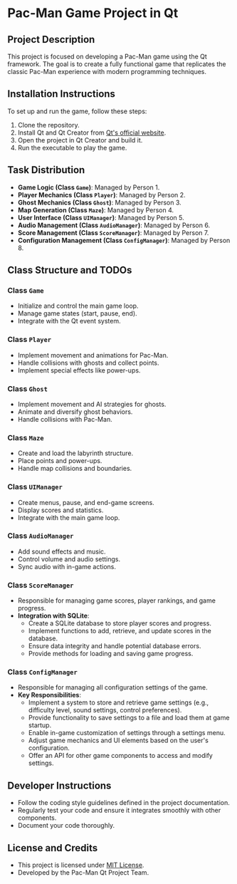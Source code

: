 # Pac-Man Game Project in Qt

## Project Description
This project is focused on developing a Pac-Man game using the Qt framework. The goal is to create a fully functional game that replicates the classic Pac-Man experience with modern programming techniques.

## Installation Instructions
To set up and run the game, follow these steps:
1. Clone the repository.
2. Install Qt and Qt Creator from [Qt's official website](https://www.qt.io/).
3. Open the project in Qt Creator and build it.
4. Run the executable to play the game.

## Task Distribution
- **Game Logic (Class `Game`)**: Managed by Person 1.
- **Player Mechanics (Class `Player`)**: Managed by Person 2.
- **Ghost Mechanics (Class `Ghost`)**: Managed by Person 3.
- **Map Generation (Class `Maze`)**: Managed by Person 4.
- **User Interface (Class `UIManager`)**: Managed by Person 5.
- **Audio Management (Class `AudioManager`)**: Managed by Person 6.
- **Score Management (Class `ScoreManager`)**: Managed by Person 7.
- **Configuration Management (Class `ConfigManager`)**: Managed by Person 8.


## Class Structure and TODOs
### Class `Game`
- Initialize and control the main game loop.
- Manage game states (start, pause, end).
- Integrate with the Qt event system.

### Class `Player`
- Implement movement and animations for Pac-Man.
- Handle collisions with ghosts and collect points.
- Implement special effects like power-ups.

### Class `Ghost`
- Implement movement and AI strategies for ghosts.
- Animate and diversify ghost behaviors.
- Handle collisions with Pac-Man.

### Class `Maze`
- Create and load the labyrinth structure.
- Place points and power-ups.
- Handle map collisions and boundaries.

### Class `UIManager`
- Create menus, pause, and end-game screens.
- Display scores and statistics.
- Integrate with the main game loop.

### Class `AudioManager`
- Add sound effects and music.
- Control volume and audio settings.
- Sync audio with in-game actions.

### Class `ScoreManager`
- Responsible for managing game scores, player rankings, and game progress.
- **Integration with SQLite**:
  - Create a SQLite database to store player scores and progress.
  - Implement functions to add, retrieve, and update scores in the database.
  - Ensure data integrity and handle potential database errors.
  - Provide methods for loading and saving game progress.

### Class `ConfigManager`
- Responsible for managing all configuration settings of the game.
- **Key Responsibilities**:
  - Implement a system to store and retrieve game settings (e.g., difficulty level, sound settings, control preferences).
  - Provide functionality to save settings to a file and load them at game startup.
  - Enable in-game customization of settings through a settings menu.
  - Adjust game mechanics and UI elements based on the user's configuration.
  - Offer an API for other game components to access and modify settings.

## Developer Instructions
- Follow the coding style guidelines defined in the project documentation.
- Regularly test your code and ensure it integrates smoothly with other components.
- Document your code thoroughly.

## License and Credits
- This project is licensed under [MIT License](https://opensource.org/licenses/MIT).
- Developed by the Pac-Man Qt Project Team.
